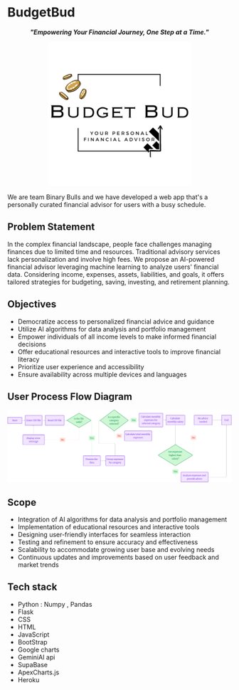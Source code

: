 # BudgetBud
<div align = "center"><i><b>
"Empowering Your Financial Journey, One Step at a Time."</i></b>

![logo](static/images/logo_main.png) 
  
</div>
We are team Binary Bulls and we have developed a web app that's a personally curated financial advisor for users with a busy schedule.

## Problem Statement
In the complex financial landscape, people face challenges managing finances due to limited time and resources. Traditional advisory services lack personalization and involve high fees. We propose an AI-powered financial advisor leveraging machine learning to analyze users' financial data. Considering income, expenses, assets, liabilities, and goals, it offers tailored strategies for budgeting, saving, investing, and retirement planning.

## Objectives
- Democratize access to personalized financial advice and guidance
- Utilize AI algorithms for data analysis and portfolio management
- Empower individuals of all income levels to make informed financial decisions
- Offer educational resources and interactive tools to improve financial literacy
- Prioritize user experience and accessibility
- Ensure availability across multiple devices and languages

## User Process Flow Diagram
![logo](static/images/image.png)

## Scope
- Integration of AI algorithms for data analysis and portfolio management
- Implementation of educational resources and interactive tools
- Designing user-friendly interfaces for seamless interaction
- Testing and refinement to ensure accuracy and effectiveness
- Scalability to accommodate growing user base and evolving needs
- Continuous updates and improvements based on user feedback and market trends

## Tech stack
- Python : Numpy , Pandas
- Flask
- CSS
- HTML
- JavaScript
- BootStrap
- Google charts
- GeminiAI api
- SupaBase
- ApexCharts.js
- Heroku

